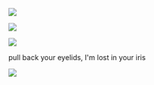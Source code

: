 
![](https://komarev.com/ghpvc/?username=foullegacy&color=CA692E&label=fell+into+the+abyss&base=1000&style=flat-square&aligncenter)

![](https://i.imgur.com/1hyF5sS.png)



 
 ![](https://media1.tenor.com/m/hqTCQG0UqdoAAAAd/tartaglia-edit-for-discord-profile.gif)

<p align="left">
pull back your eyelids,
I'm lost in your iris
</p>
 
![](https://i.imgur.com/4C5PQt3.png)  
                                   
